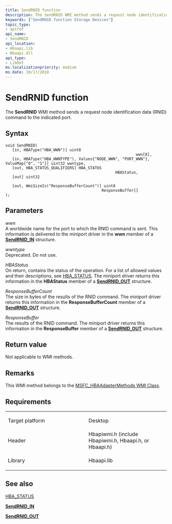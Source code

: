 ```yaml
---
title: SendRNID function
description: The SendRNID WMI method sends a request node identification data (RNID) command to the indicated port.
keywords: ["SendRNID function Storage Devices"]
topic_type:
- apiref
api_name:
- SendRNID
api_location:
- Hbaapi.lib
- Hbaapi.dll
api_type:
- LibDef
ms.localizationpriority: medium
ms.date: 10/17/2018
---
```


# SendRNID function


The **SendRNID** WMI method sends a request node identification data (RNID) command to the indicated port.

## Syntax

```ManagedCPlusPlus
void SendRNID(
   [in, HBAType("HBA_WWN")] uint8                                                          wwn[8],
   [in, HBAType("HBA_WWNTYPE"), Values{"NODE_WWN", "PORT_WWN"}, ValueMap{"0", "1"}] uint32 wwntype,
   [out, HBA_STATUS_QUALIFIERS] HBA_STATUS                                                 HBAStatus,
   [out] uint32                                                                            ResponseBufferCount,
   [out, WmiSizeIs("ResponseBufferCount")] uint8                                           ResponseBuffer[]
);
```

## Parameters

*wwn*   
A worldwide name for the port to which the RNID command is sent. This information is delivered to the miniport driver in the **wwn** member of a [**SendRNID\_IN**](/windows-hardware/drivers/ddi/hbapiwmi/ns-hbapiwmi-_sendrnid_in) structure.

*wwntype*   
Deprecated. Do not use.

*HBAStatus*   
On return, contains the status of the operation. For a list of allowed values and their descriptions, see [HBA\_STATUS](hba-status.md). The miniport driver returns this information in the **HBAStatus** member of a [**SendRNID\_OUT**](/windows-hardware/drivers/ddi/hbapiwmi/ns-hbapiwmi-_sendrnid_out) structure.

*ResponseBufferCount*   
The size in bytes of the results of the RNID command. The miniport driver returns this information in the **ResponseBufferCount** member of a [**SendRNID\_OUT**](/windows-hardware/drivers/ddi/hbapiwmi/ns-hbapiwmi-_sendrnid_out) structure.

*ResponseBuffer*   
The results of the RNID command. The miniport driver returns this information in the **ResponseBuffer** member of a [**SendRNID\_OUT**](/windows-hardware/drivers/ddi/hbapiwmi/ns-hbapiwmi-_sendrnid_out) structure.

## Return value

Not applicable to WMI methods.

## Remarks

This WMI method belongs to the [MSFC\_HBAAdapterMethods WMI Class](msfc-hbaadaptermethods-wmi-class.md).

## Requirements

<table>
<colgroup>
<col width="50%" />
<col width="50%" />
</colgroup>
<tbody>
<tr class="odd">
<td align="left"><p>Target platform</p></td>
<td align="left">Desktop</td>
</tr>
<tr class="even">
<td align="left"><p>Header</p></td>
<td align="left">Hbapiwmi.h (include Hbapiwmi.h, Hbaapi.h, or Hbaapi.h)</td>
</tr>
<tr class="odd">
<td align="left"><p>Library</p></td>
<td align="left">Hbaapi.lib</td>
</tr>
</tbody>
</table>

## <span id="see_also"></span>See also


[HBA\_STATUS](hba-status.md)

[**SendRNID\_IN**](/windows-hardware/drivers/ddi/hbapiwmi/ns-hbapiwmi-_sendrnid_in)

[**SendRNID\_OUT**](/windows-hardware/drivers/ddi/hbapiwmi/ns-hbapiwmi-_sendrnid_out)

 

